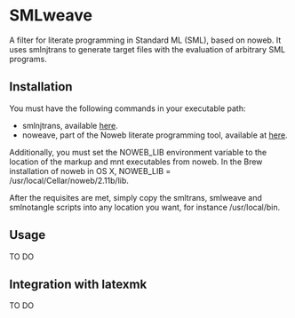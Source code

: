 SMLweave
========

A filter for literate programming in Standard ML (SML), based on
noweb. It uses smlnjtrans to generate target files with the evaluation
of arbitrary SML programs.

Installation
------------

You must have the following commands in your executable path:

* smlnjtrans, available [here](http://alleystoughton.us/smlnjtrans).
* noweave, part of the Noweb literate programming tool, available at
  [here](http://www.cs.tufts.edu/~nr/noweb/).

Additionally, you must set the NOWEB_LIB environment variable to the
location of the markup and mnt executables from noweb. In the Brew
installation of noweb in OS X, NOWEB_LIB =
/usr/local/Cellar/noweb/2.11b/lib.

After the requisites are met, simply copy the smltrans, smlweave and
smlnotangle scripts into any location you want, for instance
/usr/local/bin.

Usage
----------------------------------

TO DO

Integration with latexmk
-

TO DO 

